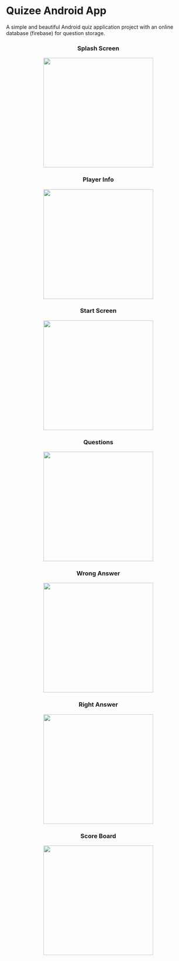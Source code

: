 <h1>Quizee Android App</h1>
A simple and beautiful Android quiz application project with an online database (firebase) for question storage.

<div align="center">
<h3>Splash Screen</h3>
<img src="https://github.com/jaikr24/Quizee/assets/87568222/8f55af08-31d9-4534-ba33-db6f51906a76" width=300>

<h3>Player Info</h3>
<img src="https://github.com/jaikr24/Quizee/assets/87568222/5d403d14-6192-461e-a258-647fe454959f" width=300>

<h3>Start Screen</h3>
<img src="https://github.com/jaikr24/Quizee/assets/87568222/205e9093-2413-46a9-8584-07127cc6afa0" width=300>

<h3>Questions</h3>
<img src="https://github.com/jaikr24/Quizee/assets/87568222/9b7dd7d2-8cfd-432a-94a6-07fa3f7000a8" width=300>

<h3>Wrong Answer</h3>
<img src="https://github.com/jaikr24/Quizee/assets/87568222/4149538d-9209-41c5-a732-094d4894c87b" width=300>

<h3>Right Answer</h3>
<img src="https://github.com/jaikr24/Quizee/assets/87568222/901812f4-ebbd-4e02-b59a-63eacadaf1a4" width=300>

<h3>Score Board</h3>
<img src="https://github.com/jaikr24/Quizee/assets/87568222/7f56599b-e7cc-4c5c-b83b-1b23778b190f" width=300>
</div>
